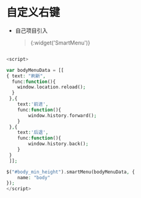 # 自定义右键

- 自己项目引入 
    
     > {:widget('SmartMenu')} 

```` php

<script>

var bodyMenuData = [[
{ text: "刷新",
  func:function(){
    window.location.reload();
  }
 },{
    text:'前进',
    func:function(){
        window.history.forward();
    }
 },{
    text:'后退',
    func:function(){
        window.history.back();
    }
 }
 ]];

$("#body_min_height").smartMenu(bodyMenuData, {
    name: "body"    
});
</script>

````